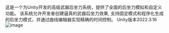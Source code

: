这是一个为Unity开发的高级武器后坐力系统，提供了全面的后坐力模拟和自定义功能。
该系统允许开发者创建逼真的武器后坐力效果,
支持固定模式和程序化生成的后坐力模式，并通过曲线编辑器实现精确的时间控制。
Unity版本2022.3.16
![image]()

